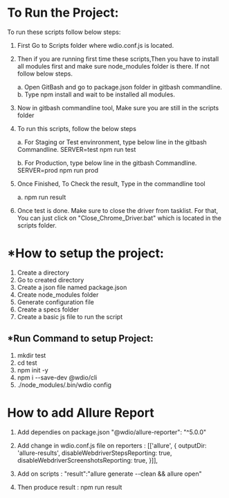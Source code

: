  To Run the Project:
===================================

To run these scripts follow below steps:

1. First Go to Scripts folder where wdio.conf.js is located.
2. Then if you are running first time these scripts,Then you have to install all modules first and make
    sure node_modules folder is there. If not follow below steps.

    a. Open GitBash and go to package.json folder in gitbash commandline.
    b. Type npm install and wait to be installed all modules.

3. Now in gitbash commandline tool, Make sure you are still in the scripts folder
4. To run this scripts, follow the below steps

    a. For Staging or Test envinronment, type below line in the gitbash Commandline.
        SERVER=test npm run test

    b. For Production, type below line in the gitbash Commandline.
        SERVER=prod npm run prod

5. Once Finished, To Check the result, Type in the commandline tool

    a. npm run result

6. Once test is done. Make sure to close the driver from tasklist. For that, You can just click on
    "Close_Chrome_Driver.bat" which is located in the scripts folder.
	

*How to setup the project:
===================================
1. Create a directory
2. Go to created directory
3. Create a json file named package.json
4. Create node_modules folder
5. Generate configuration file
6. Create a specs folder
7. Create a basic js file to run the script

*Run Command to setup Project:
-----------------------------------
1. mkdir test
2. cd test
3. npm init -y
4. npm i --save-dev @wdio/cli
5. ./node_modules/.bin/wdio config



How to add Allure Report
=====================================
1. Add dependies on package.json  "@wdio/allure-reporter": "^5.0.0"
2. Add change in wdio.conf.js file on reporters :  [['allure', {
        outputDir: 'allure-results',
        disableWebdriverStepsReporting: true,
        disableWebdriverScreenshotsReporting: true,
    }]],

3. Add on scripts : "result":"allure generate --clean && allure open"
4. Then produce result : npm run result
